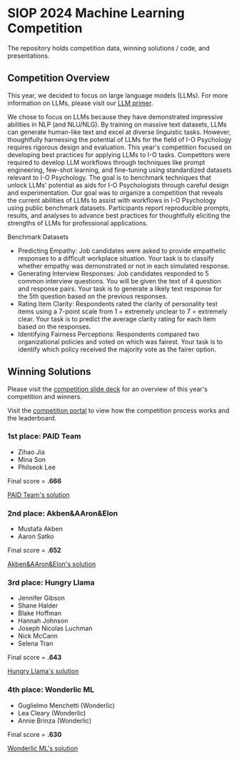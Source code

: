 # SIOP 2024 Machine Learning Competition

The repository holds competition data, winning solutions / code, and presentations. 


## Competition Overview

This year, we decided to focus on large language models (LLMs). For more information on LLMs, please visit our [LLM primer](https://github.com/izk8/2024_SIOP_Machine_Learning_Competition/blob/main/LLM%20primer.pdf).

We chose to focus on LLMs because they have demonstrated impressive abilities in NLP (and NLU/NLG). By training on massive text datasets, LLMs can generate human-like text and excel at diverse linguistic tasks. However, thoughtfully harnessing the potential of LLMs for the field of I-O Psychology requires rigorous design and evaluation. This year's competition focused on developing best practices for applying LLMs to I-O tasks. Competitors were required to develop LLM workflows through techniques like prompt engineering, few-shot learning, and fine-tuning using standardized datasets relevant to I-O Psychology. The goal is to benchmark techniques that unlock LLMs' potential as aids for I-O Psychologists through careful design and experimentation. Our goal was to organize a competition that reveals the current abilities of LLMs to assist with workflows in I-O Psychology using public benchmark datasets. Participants report reproducible prompts, results, and analyses to advance best practices for thoughtfully eliciting the strengths of LLMs for professional applications. 

Benchmark Datasets

- Predicting Empathy: Job candidates were asked to provide empathetic responses to a difficult workplace situation. Your task is to classify whether empathy was demonstrated or not in each simulated response. 
- Generating Interview Responses: Job candidates responded to 5 common interview questions. You will be given the text of 4 question and response pairs. Your task is to generate a likely text response for the 5th question based on the previous responses. 
- Rating Item Clarity: Respondents rated the clarity of personality test items using a 7-point scale from 1 = extremely unclear to 7 = extremely clear. Your task is to predict the average clarity rating for each item based on the responses.
- Identifying Fairness Perceptions: Respondents compared two organizational policies and voted on which was fairest. Your task is to identify which policy received the majority vote as the fairer option.

## Winning Solutions 
Please visit the [competition slide deck](https://github.com/izk8/2024_SIOP_Machine_Learning_Competition/blob/main/SIOP%202024%20ML%20Competition%20Deck.pdf) for an overview of this year's competition and winners. 

Visit the [competition portal](https://eval.ai/web/challenges/challenge-page/2207/overview) to view how the competition process works and the leaderboard. 

### 1st place: PAID Team 

- Zihao Jia
- Mina Son
- Philseok Lee

Final score = **.666**

[PAID Team's solution](https://github.com/izk8/2024_SIOP_Machine_Learning_Competition/blob/main/01%20-%20PAID%20Team/George%20Mason%20University.pdf)

### 2nd place: Akben&AAron&Elon

- Mustafa Akben
- Aaron Satko

Final score = **.652**

[Akben&AAron&Elon's solution](https://github.com/izk8/2024_SIOP_Machine_Learning_Competition/blob/main/02%20-%20Akben%26AAron%26Elon/Elon%20University.pdf)

### 3rd place: Hungry Llama

- Jennifer Gibson
- Shane Halder
- Blake Hoffman
- Hannah Johnson
- Joseph Nicolas Luchman
- Nick McCann
- Selena Tran

Final score = **.643**

[Hungry Llama's solution](https://github.com/izk8/2024_SIOP_Machine_Learning_Competition/blob/main/03%20-%20Hungry%20Llama/Fors%20Marsh.pdf)

### 4th place: Wonderlic ML

- Guglielmo Menchetti (Wonderlic)
- Lea Cleary (Wonderlic)
- Annie Brinza (Wonderlic)

Final score = **.630**

[Wonderlic ML's solution](https://github.com/izk8/2024_SIOP_Machine_Learning_Competition/blob/main/04%20-%20Wonderlic%20ML/Wonderlic.pdf)

